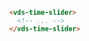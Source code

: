 <script>
import Docs from './_Docs.md';
</script>

<Docs>

```html copy|slot=usage
<vds-time-slider>
  <!-- ... -->
</vds-time-slider>
```

</Docs>

